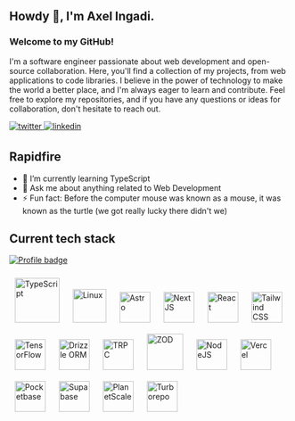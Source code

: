 
## Howdy 👋, I'm Axel Ingadi.


### Welcome to my GitHub!  
 I'm a software engineer passionate about web development and open-source collaboration. Here, you'll find a collection of my projects, from web applications to code libraries. I believe in the power of technology to make the world a better place, and I'm always eager to learn and contribute. Feel free to explore my repositories, and if you have any questions or ideas for collaboration, don't hesitate to reach out.  

<a href="https://twitter.com/ingadi_" target="_blank">
<img src=https://img.shields.io/badge/twitter-%2300acee.svg?&style=for-the-badge&logo=twitter&logoColor=white alt=twitter style="margin-bottom: 5px;" />
</a>
<a href="https://linkedin.com/in/ingadi" target="_blank">
<img src=https://img.shields.io/badge/linkedin-%231E77B5.svg?&style=for-the-badge&logo=linkedin&logoColor=white alt=linkedin style="margin-bottom: 5px;" />
</a>

## Rapidfire  
- 🌱 I’m currently learning TypeScript
- 💬 Ask me about anything related to Web Development
- ⚡ Fun fact: Before the computer mouse was known as a mouse, it was known as the turtle (we got really lucky there didn't we) 


## Current tech stack
[![Profile badge](https://www.codewars.com/users/ingadi/badges/small)](https://www.codewars.com/users/ingadi)
<div>
<a title="TypeScript" href="https://www.typescriptlang.org/" target="_blank"><img style="margin: 10px" src="https://profilinator.rishav.dev/skills-assets/typescript-original.svg" alt="TypeScript" height="80" /></a>  
<a title="Linux (I use Arch btw)" href="https://www.linux.org/" target="_blank"><img style="margin: 10px" src="https://profilinator.rishav.dev/skills-assets/linux-original.svg" alt="Linux" height="60" /></a>
<a title="Astro" href="https://astro.build/" target="_blank"><img style="margin: 10px" src="https://avatars.githubusercontent.com/u/44914786?s=200&v=4" alt="Astro" height="55" /></a>  
<a title="NextJS" href="https://nextjs.org/" target="_blank"><img style="margin: 10px" src="https://profilinator.rishav.dev/skills-assets/nextjs.png" alt="NextJS" height="55" /></a>  
<a title="React" href="https://reactjs.org/" target="_blank"><img style="margin: 10px" src="https://profilinator.rishav.dev/skills-assets/react-original-wordmark.svg" alt="React" height="55" /></a>  
<a title="Tailwind CSS" href="https://www.tailwindcss.com/" target="_blank"><img style="margin: 10px" src="https://profilinator.rishav.dev/skills-assets/tailwindcss.svg" alt="Tailwind CSS" height="55" /></a>  
<a title="TensorFlow" href="https://www.tensorflow.org/" target="_blank"><img style="margin: 10px" src="https://profilinator.rishav.dev/skills-assets/tensorflow-icon.svg" alt="TensorFlow" height="55" /></a>  
<a title="Drizzle ORM" href="https://orm.drizzle.team/" target="_blank"><img style="margin: 10px" src="https://avatars.githubusercontent.com/u/108468352?s=200&v=4" alt="Drizzle ORM" height="55" /></a>
<a title="TRPC" href="https://trpc.io/" target="_blank"><img style="margin: 10px" src="https://avatars.githubusercontent.com/u/78011399?s=200&v=4" alt="TRPC" height="55" /></a>
<a title="Zod" href="https://zod.dev/" target="_blank"><img style="margin: 10px" src="https://zod.dev/logo.svg" alt="ZOD" height="65" /></a>
<a title="NodeJS" href="https://nodejs.org/" target="_blank"><img style="margin: 10px" src="https://avatars.githubusercontent.com/u/9950313?s=200&v=4" alt="NodeJS" height="55" /></a>
<a title="Vercel" href="https://vercel.com/" target="_blank"><img style="margin: 10px" src="https://avatars.githubusercontent.com/u/14985020?s=200&v=4" alt="Vercel" height="55" /></a>
 <a title="Pocketbase" href="https://pocketbase.io/" target="_blank"><img style="margin: 10px" src="https://avatars.githubusercontent.com/u/101000011?s=200&v=4" alt="Pocketbase" height="55" /></a>
<a title="Supabase" href="https://supabase.com/" target="_blank"><img style="margin: 10px" src="https://avatars.githubusercontent.com/u/54469796?s=200&v=4" alt="Supabase" height="55" /></a>
<a title="PlanetScale" href="https://planetscale.com/" target="_blank"><img style="margin: 10px" src="https://avatars.githubusercontent.com/u/35612527?s=200&v=4" alt="PlanetScale" height="55" /></a>
<a title="Turborepo" href="https://turbo.build/repo" target="_blank"><img style="margin: 10px" src="https://turbo.build/images/docs/repo/repo-hero-logo-light.svg" alt="Turborepo" height="55" /></a>
</div>  

<!--
**ingadi/ingadi** is a ✨ _special_ ✨ repository because its `README.md` (this file) appears on your GitHub profile.

Here are some ideas to get you started:

- 🔭 I’m currently working on ...
- 🌱 I’m currently learning ...
- 👯 I’m looking to collaborate on ...
- 🤔 I’m looking for help with ...
- 💬 Ask me about ...
- 📫 How to reach me: ...
- 😄 Pronouns: ...
- ⚡ Fun fact: ...
-->
